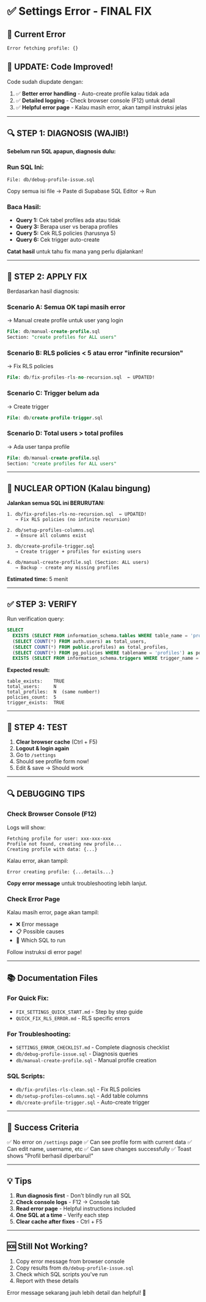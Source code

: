 # ✅ Settings Error - FINAL FIX

## 🎯 Current Error
```
Error fetching profile: {}
```

## 🚨 UPDATE: Code Improved!

Code sudah diupdate dengan:
1. ✅ **Better error handling** - Auto-create profile kalau tidak ada
2. ✅ **Detailed logging** - Check browser console (F12) untuk detail
3. ✅ **Helpful error page** - Kalau masih error, akan tampil instruksi jelas

---

## 🔍 STEP 1: DIAGNOSIS (WAJIB!)

**Sebelum run SQL apapun, diagnosis dulu:**

### Run SQL Ini:
```
File: db/debug-profile-issue.sql
```

Copy semua isi file → Paste di Supabase SQL Editor → Run

### Baca Hasil:
- **Query 1:** Cek tabel profiles ada atau tidak
- **Query 3:** Berapa user vs berapa profiles
- **Query 5:** Cek RLS policies (harusnya 5)
- **Query 6:** Cek trigger auto-create

**Catat hasil** untuk tahu fix mana yang perlu dijalankan!

---

## 🔧 STEP 2: APPLY FIX

Berdasarkan hasil diagnosis:

### Scenario A: Semua OK tapi masih error
→ Manual create profile untuk user yang login

```sql
File: db/manual-create-profile.sql
Section: "create profiles for ALL users"
```

### Scenario B: RLS policies < 5 atau error "infinite recursion"
→ Fix RLS policies

```sql
File: db/fix-profiles-rls-no-recursion.sql  ← UPDATED!
```

### Scenario C: Trigger belum ada
→ Create trigger

```sql
File: db/create-profile-trigger.sql
```

### Scenario D: Total users > total profiles
→ Ada user tanpa profile

```sql
File: db/manual-create-profile.sql
Section: "create profiles for ALL users"
```

---

## 🎯 NUCLEAR OPTION (Kalau bingung)

**Jalankan semua SQL ini BERURUTAN:**

```
1. db/fix-profiles-rls-no-recursion.sql  ← UPDATED!
   → Fix RLS policies (no infinite recursion)

2. db/setup-profiles-columns.sql
   → Ensure all columns exist

3. db/create-profile-trigger.sql
   → Create trigger + profiles for existing users

4. db/manual-create-profile.sql (Section: ALL users)
   → Backup - create any missing profiles
```

**Estimated time:** 5 menit

---

## ✅ STEP 3: VERIFY

Run verification query:

```sql
SELECT 
  EXISTS (SELECT FROM information_schema.tables WHERE table_name = 'profiles') as table_exists,
  (SELECT COUNT(*) FROM auth.users) as total_users,
  (SELECT COUNT(*) FROM public.profiles) as total_profiles,
  (SELECT COUNT(*) FROM pg_policies WHERE tablename = 'profiles') as policies_count,
  EXISTS (SELECT FROM information_schema.triggers WHERE trigger_name = 'on_auth_user_created') as trigger_exists;
```

**Expected result:**
```
table_exists:    TRUE
total_users:     N
total_profiles:  N  (same number!)
policies_count:  5
trigger_exists:  TRUE
```

---

## 🧪 STEP 4: TEST

1. **Clear browser cache** (Ctrl + F5)
2. **Logout & login again**
3. Go to `/settings`
4. Should see profile form now!
5. Edit & save → Should work

---

## 🔍 DEBUGGING TIPS

### Check Browser Console (F12)

Logs will show:
```
Fetching profile for user: xxx-xxx-xxx
Profile not found, creating new profile...
Creating profile with data: {...}
```

Kalau error, akan tampil:
```
Error creating profile: {...details...}
```

**Copy error message** untuk troubleshooting lebih lanjut.

### Check Error Page

Kalau masih error, page akan tampil:
- ❌ Error message
- 📋 Possible causes
- 📝 Which SQL to run

Follow instruksi di error page!

---

## 📚 Documentation Files

### For Quick Fix:
- `FIX_SETTINGS_QUICK_START.md` - Step by step guide
- `QUICK_FIX_RLS_ERROR.md` - RLS specific errors

### For Troubleshooting:
- `SETTINGS_ERROR_CHECKLIST.md` - Complete diagnosis checklist
- `db/debug-profile-issue.sql` - Diagnosis queries
- `db/manual-create-profile.sql` - Manual profile creation

### SQL Scripts:
- `db/fix-profiles-rls-clean.sql` - Fix RLS policies
- `db/setup-profiles-columns.sql` - Add table columns
- `db/create-profile-trigger.sql` - Auto-create trigger

---

## 🎉 Success Criteria

✅ No error on `/settings` page
✅ Can see profile form with current data
✅ Can edit name, username, etc
✅ Can save changes successfully
✅ Toast shows "Profil berhasil diperbarui!"

---

## 💡 Tips

1. **Run diagnosis first** - Don't blindly run all SQL
2. **Check console logs** - F12 → Console tab
3. **Read error page** - Helpful instructions included
4. **One SQL at a time** - Verify each step
5. **Clear cache after fixes** - Ctrl + F5

---

## 🆘 Still Not Working?

1. Copy error message from browser console
2. Copy results from `db/debug-profile-issue.sql`
3. Check which SQL scripts you've run
4. Report with these details

Error message sekarang jauh lebih detail dan helpful! 🚀
